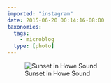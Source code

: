 ```yaml
---
imported: "instagram"
date: 2015-06-20 00:14:16-08:00
taxonomies:
  tags:
    - microblog
  type: [photo]
---
```

<figure>
  <img src="/media/images/photos/2015/06/f16ed398bbc679587511477bd914d4db.jpg" title="Sunset in Howe Sound"/>
  <figcaption>Sunset in Howe Sound</figcaption>
</figure>

